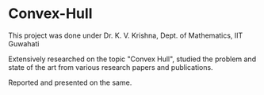 # Convex-Hull

This project was done under Dr. K. V. Krishna, Dept. of Mathematics, IIT Guwahati

Extensively researched on the topic "Convex Hull", studied the problem and state of the art from various research papers and publications.

Reported and presented on the same.
